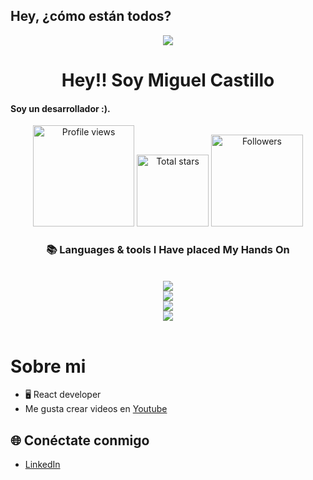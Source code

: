 ## Hey, ¿cómo están todos?

<div style="display: flex; justify-content: center; width: 100%;"> 
  <img src="https://media3.giphy.com/media/v1.Y2lkPTc5MGI3NjExeW9jcHJjeGx2enAzdmVnZ2VpZ3pxMm81aXQ3ZGdnM2s3MnZtb2djaCZlcD12MV9pbnRlcm5hbF9naWZfYnlfaWQmY3Q9Zw/O7b01gFko9Ohy/giphy.webp">
</div>

<h1 align="center">Hey!! Soy Miguel Castillo</h1>

<h4 align="left">Soy un desarrollador :).</h4>


 <div align="center">
<a href="https://github.com/mijelDeve">
  <img width="162px" 
       src="https://komarev.com/ghpvc/?username=mijelDeve&label=Profile%20views&color=318CE7&style=for-the-badge" 
       alt="Profile views" /></a>
<a href="https://api.github-star-counter.workers.dev/user/mijelDeve">
  <img width="115px" 
       alt="Total stars" 
       title="Total stars on GitHub" 
       src="https://custom-icon-badges.herokuapp.com/badge/dynamic/json?logo=star&color=318CE7&labelColor=505050&label=Stars&style=for-the-badge&query=%24.stars&url=https://api.github-star-counter.workers.dev/user/mijelDeve" /></a>
<a href="https://github.com/mijelDeve?tab=followers">
  <img width="147px" 
       alt="Followers" 
       title="Follow me on GitHub" 
       src="https://custom-icon-badges.herokuapp.com/github/followers/mijelDeve?color=318CE7&labelColor=505050&style=for-the-badge&logo=person-add&label=Followers&logoColor=white" /></a>
 </div>


<h3 align="center">📚 Languages & tools I Have placed My Hands On </h3>

<br/>

<div align="center">
  <img src="https://skillicons.dev/icons?i=androidstudio,nodejs,mongodb,gitlab,raspberrypi,arduino,nextjs,tailwind" /><br>
    <img src="https://skillicons.dev/icons?i=bootstrap,html,css,vscode,github,git,notion,figma,pycharm" /><br>
    <img src="https://skillicons.dev/icons?i=c,bash,kali,arch,ubuntu,python,javascript,mysql,dotnet" /><br>
    <img src="https://skillicons.dev/icons?i=cpp,cs,vim,java,htmx,debian,neovim,atom,pwsh" /><br>
</div>

<br/>


# Sobre mi
- 🖥️ React developer
- Me gusta crear videos en [Youtube](https://www.youtube.com/@mijeldev)

## 🌐 Conéctate conmigo
- [LinkedIn](https://www.linkedin.com/in/mijeldev/)

